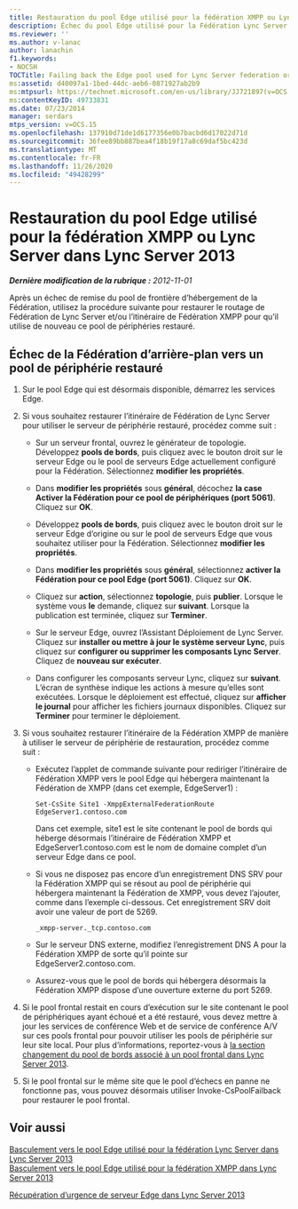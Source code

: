 ```yaml
---
title: Restauration du pool Edge utilisé pour la fédération XMPP ou Lync Server
description: Échec du pool Edge utilisé pour la Fédération Lync Server Federation ou XMPP.
ms.reviewer: ''
ms.author: v-lanac
author: lanachin
f1.keywords:
- NOCSH
TOCTitle: Failing back the Edge pool used for Lync Server federation or XMPP federation
ms:assetid: d40097a1-1bed-44dc-aeb6-0871927ab2b9
ms:mtpsurl: https://technet.microsoft.com/en-us/library/JJ721897(v=OCS.15)
ms:contentKeyID: 49733831
ms.date: 07/23/2014
manager: serdars
mtps_version: v=OCS.15
ms.openlocfilehash: 137910d71de1d6177356e0b7bacbd6d17022d71d
ms.sourcegitcommit: 36fee89bb887bea4f18b19f17a8c69daf5bc423d
ms.translationtype: MT
ms.contentlocale: fr-FR
ms.lasthandoff: 11/26/2020
ms.locfileid: "49428299"
---
```

# <a name="failing-back-the-edge-pool-used-for-lync-server-federation-or-xmpp-federation-in-lync-server-2013"></a>Restauration du pool Edge utilisé pour la fédération XMPP ou Lync Server dans Lync Server 2013

<div data-xmlns="http://www.w3.org/1999/xhtml">

<div class="topic" data-xmlns="http://www.w3.org/1999/xhtml" data-msxsl="urn:schemas-microsoft-com:xslt" data-cs="https://msdn.microsoft.com/">

<div data-asp="https://msdn2.microsoft.com/asp">



</div>

<div id="mainSection">

<div id="mainBody">

<span> </span>

_**Dernière modification de la rubrique :** 2012-11-01_

Après un échec de remise du pool de frontière d’hébergement de la Fédération, utilisez la procédure suivante pour restaurer le routage de Fédération de Lync Server et/ou l’itinéraire de Fédération XMPP pour qu’il utilise de nouveau ce pool de périphéries restauré.

<div>

## <a name="failing-back-federation-to-a-restored-edge-pool"></a>Échec de la Fédération d’arrière-plan vers un pool de périphérie restauré

1.  Sur le pool Edge qui est désormais disponible, démarrez les services Edge.

2.  Si vous souhaitez restaurer l’itinéraire de Fédération de Lync Server pour utiliser le serveur de périphérie restauré, procédez comme suit :
    
      - Sur un serveur frontal, ouvrez le générateur de topologie. Développez **pools de bords**, puis cliquez avec le bouton droit sur le serveur Edge ou le pool de serveurs Edge actuellement configuré pour la Fédération. Sélectionnez **modifier les propriétés**.
    
      - Dans **modifier les propriétés** sous **général**, décochez **la case Activer la Fédération pour ce pool de périphériques (port 5061)**. Cliquez sur **OK**.
    
      - Développez **pools de bords**, puis cliquez avec le bouton droit sur le serveur Edge d’origine ou sur le pool de serveurs Edge que vous souhaitez utiliser pour la Fédération. Sélectionnez **modifier les propriétés**.
    
      - Dans **modifier les propriétés** sous **général**, sélectionnez **activer la Fédération pour ce pool Edge (port 5061)**. Cliquez sur **OK**.
    
      - Cliquez sur **action**, sélectionnez **topologie**, puis **publier**. Lorsque le système vous **le** demande, cliquez sur **suivant**. Lorsque la publication est terminée, cliquez sur **Terminer**.
    
      - Sur le serveur Edge, ouvrez l’Assistant Déploiement de Lync Server. Cliquez sur **installer ou mettre à jour le système serveur Lync**, puis cliquez sur **configurer ou supprimer les composants Lync Server**. Cliquez de **nouveau sur exécuter**.
    
      - Dans configurer les composants serveur Lync, cliquez sur **suivant**. L’écran de synthèse indique les actions à mesure qu’elles sont exécutées. Lorsque le déploiement est effectué, cliquez sur **afficher le journal** pour afficher les fichiers journaux disponibles. Cliquez sur **Terminer** pour terminer le déploiement.

3.  Si vous souhaitez restaurer l’itinéraire de la Fédération XMPP de manière à utiliser le serveur de périphérie de restauration, procédez comme suit :
    
      - Exécutez l’applet de commande suivante pour rediriger l’itinéraire de Fédération XMPP vers le pool Edge qui hébergera maintenant la Fédération de XMPP (dans cet exemple, EdgeServer1) :
        
            Set-CsSite Site1 -XmppExternalFederationRoute EdgeServer1.contoso.com
        
        Dans cet exemple, site1 est le site contenant le pool de bords qui héberge désormais l’itinéraire de Fédération XMPP et EdgeServer1.contoso.com est le nom de domaine complet d’un serveur Edge dans ce pool.
    
      - Si vous ne disposez pas encore d’un enregistrement DNS SRV pour la Fédération XMPP qui se résout au pool de périphérie qui hébergera maintenant la Fédération de XMPP, vous devez l’ajouter, comme dans l’exemple ci-dessous. Cet enregistrement SRV doit avoir une valeur de port de 5269.
        
            _xmpp-server._tcp.contoso.com
    
      - Sur le serveur DNS externe, modifiez l’enregistrement DNS A pour la Fédération XMPP de sorte qu’il pointe sur EdgeServer2.contoso.com.
    
      - Assurez-vous que le pool de bords qui hébergera désormais la Fédération XMPP dispose d’une ouverture externe du port 5269.

4.  Si le pool frontal restait en cours d’exécution sur le site contenant le pool de périphériques ayant échoué et a été restauré, vous devez mettre à jour les services de conférence Web et de service de conférence A/V sur ces pools frontal pour pouvoir utiliser les pools de périphérie sur leur site local. Pour plus d’informations, reportez-vous à [la section changement du pool de bords associé à un pool frontal dans Lync Server 2013](lync-server-2013-changing-the-edge-pool-associated-with-a-front-end-pool.md).

5.  Si le pool frontal sur le même site que le pool d’échecs en panne ne fonctionne pas, vous pouvez désormais utiliser Invoke-CsPoolFailback pour restaurer le pool frontal.

</div>

<div>

## <a name="see-also"></a>Voir aussi


[Basculement vers le pool Edge utilisé pour la fédération Lync Server dans Lync Server 2013](lync-server-2013-failing-over-the-edge-pool-used-for-lync-server-federation.md)  
[Basculement vers le pool Edge utilisé pour la fédération XMPP dans Lync Server 2013](lync-server-2013-failing-over-the-edge-pool-used-for-xmpp-federation.md)  


[Récupération d’urgence de serveur Edge dans Lync Server 2013](lync-server-2013-edge-server-disaster-recovery.md)  
  

</div>

</div>

<span> </span>

</div>

</div>

</div>

